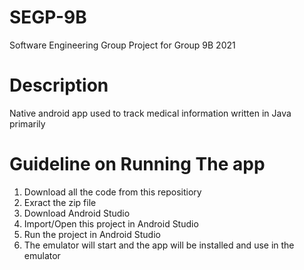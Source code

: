 # SEGP-9B
Software Engineering Group Project for Group 9B 2021

# Description
Native android app used to track medical information written in Java primarily

# Guideline on Running The app
1. Download all the code from this repositiory
2. Exract the zip file
3. Download Android Studio
4. Import/Open this project in Android Studio
5. Run the project in Android Studio
6. The emulator will start and the app will be installed and use in the emulator
